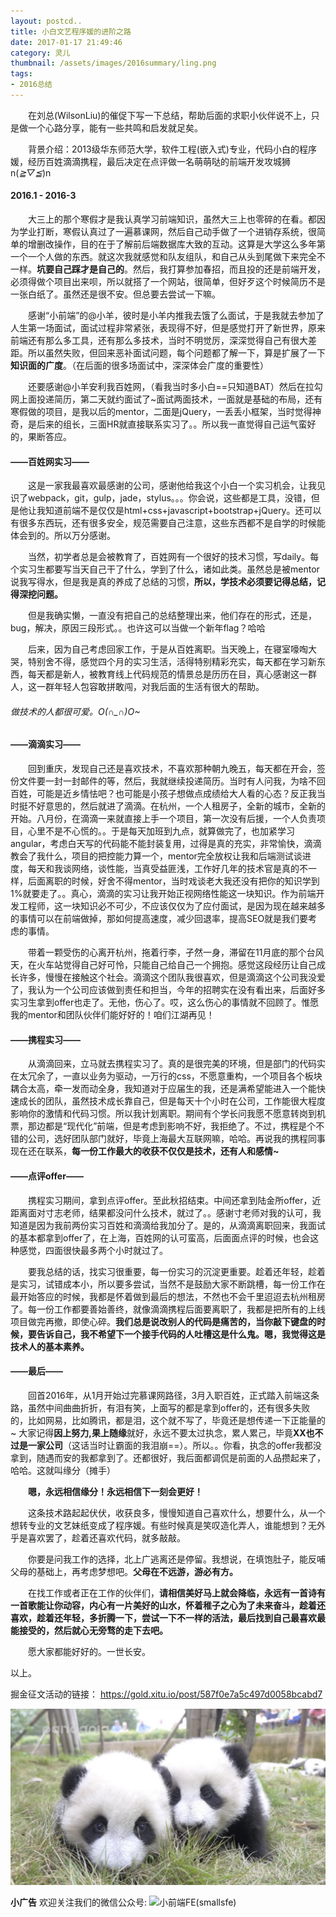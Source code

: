 ```yaml
---
layout: postcd..
title: 小白文艺程序媛的进阶之路
date: 2017-01-17 21:49:46
category: 灵儿
thumbnail: /assets/images/2016summary/ling.png
tags: 
- 2016总结
---
```


&emsp;&emsp;在刘总(WilsonLiu)的催促下写一下总结，帮助后面的求职小伙伴说不上，只是做一个心路分享，能有一些共鸣和启发就足矣。
   
&emsp;&emsp;背景介绍：2013级华东师范大学，软件工程(嵌入式)专业，代码小白的程序媛，经历百姓滴滴携程，最后决定在点评做一名萌萌哒的前端开发攻城狮n(*≧▽≦*)n
 
 
#### 2016.1 - 2016-3
&emsp;&emsp;大三上的那个寒假才是我认真学习前端知识，虽然大三上也零碎的在看。都因为学业打断，寒假认真过了一遍慕课网，然后自己动手做了一个进销存系统，很简单的增删改操作，目的在于了解前后端数据库大致的互动。这算是大学这么多年第一个一个人做的东西。就这次我就感觉和队友组队，和自己从头到尾做下来完全不一样。**坑要自己踩才是自己的**。然后，我打算参加春招，而且投的还是前端开发，必须得做个项目出来呗，所以就搭了一个网站，很简单，但好歹这个时候简历不是一张白纸了。虽然还是很不安。但总要去尝试一下嘛。

&emsp;&emsp;感谢“小前端”的@小羊，彼时是小羊内推我去饿了么面试，于是我就去参加了人生第一场面试，面试过程非常紧张，表现得不好，但是感觉打开了新世界，原来前端还有那么多工具，还有那么多技术，当时不明觉厉，深深觉得自己有很大差距。所以虽然失败，但回来恶补面试问题，每个问题都了解一下，算是扩展了一下**知识面的广度**。（在后面的很多场面试中，深深体会广度的重要性）

&emsp;&emsp;还要感谢@小羊安利我百姓网，（看我当时多小白==只知道BAT）然后在拉勾网上面投递简历，第二天就约面试了~面试两面技术，一面就是基础的布局，还有寒假做的项目，是我以后的mentor，二面是jQuery，一丢丢小框架，当时觉得神奇，是后来的组长，三面HR就直接联系实习了。。所以我一直觉得自己运气蛮好的，果断答应。
 
#### ——百姓网实习——

    
&emsp;&emsp;这是一家我最喜欢最感谢的公司，感谢他给我这个小白一个实习机会，让我见识了webpack，git，gulp，jade，stylus。。。你会说，这些都是工具，没错，但是他让我知道前端不是仅仅是html+css+javascript+bootstrap+jQuery。还可以有很多东西玩，还有很多安全，规范需要自己注意，这些东西都不是自学的时候能体会到的。所以万分感谢。
    
&emsp;&emsp;当然，初学者总是会被教育了，百姓网有一个很好的技术习惯，写daily。每个实习生都要写当天自己干了什么，学到了什么，诸如此类。虽然总是被mentor说我写得水，但是我是真的养成了总结的习惯，**所以，学技术必须要记得总结，记得深挖问题。**

&emsp;&emsp;但是我确实懒，一直没有把自己的总结整理出来，他们存在的形式，还是，bug，解决，原因三段形式。。也许这可以当做一个新年flag？哈哈

&emsp;&emsp;后来，因为自己考虑回家工作，于是从百姓离职。当天晚上，在寝室嚎啕大哭，特别舍不得，感觉四个月的实习生活，活得特别精彩充实，每天都在学习新东西，每天都是新人，被教育线上代码规范的情景总是历历在目，真心感谢这一群人，这一群年轻人包容敢拼敢闯，对我后面的生活有很大的帮助。
###### 做技术的人都很可爱。O(∩_∩)O~
 
#### ——滴滴实习——
&emsp;&emsp;回到重庆，发现自己还是喜欢技术，不喜欢那种朝九晚五，每天都在开会，签份文件要一封一封邮件的等，然后，我就继续投递简历。当时有人问我，为啥不回百姓，可能是近乡情怯吧？也可能是小孩子想做点成绩给大人看的心态？反正我当时挺不好意思的，然后就进了滴滴。在杭州，一个人租房子，全新的城市，全新的开始。八月份，在滴滴一来就直接上手一个项目，第一次没有后援，一个人负责项目，心里不是不心慌的。。于是每天加班到九点，就算做完了，也加紧学习angular，考虑白天写的代码能不能封装复用，过得是真的充实，非常愉快，滴滴教会了我什么，项目的把控能力算一个，mentor完全放权让我和后端测试谈进度，每天和我谈网络，谈性能，当真受益匪浅，工作好几年的技术官是真的不一样，后面离职的时候，好舍不得mentor，当时戏谈老大我还没有把你的知识学到1%就要走了。。真心，滴滴的实习让我开始正视网络性能这一块知识。作为前端开发工程师，这一块知识必不可少，不应该仅仅为了应付面试，是因为现在越来越多的事情可以在前端做掉，那如何提高速度，减少回退率，提高SEO就是我们要考虑的事情。
 
   
&emsp;&emsp;带着一颗受伤的心离开杭州，拖着行李，孑然一身，滞留在11月底的那个台风天，在火车站觉得自己好可怜，只能自己给自己一个拥抱。感觉这段经历让自己成长许多，慢慢在接触这个社会。滴滴这个团队我很喜欢，但是滴滴这个公司我没爱了，我认为一个公司应该做到责任和担当，今年的招聘实在没有看出来，后面好多实习生拿到offer也走了。无他，伤心了。哎，这么伤心的事情就不回顾了。惟愿我的mentor和团队伙伴们能好好的！咱们江湖再见！
 
 
#### ——携程实习——
&emsp;&emsp;从滴滴回来，立马就去携程实习了。真的是很完美的环境，但是部门的代码实在太冗余了，一直以业务为驱动，一万行的css，不愿意重构，一个项目各个板块耦合太高，牵一发而动全身，我知道对于应届生的我，还是满希望能进入一个能快速成长的团队，虽然技术成长靠自己，但是每天十个小时在公司，工作能很大程度影响你的激情和代码习惯。所以我计划离职。期间有个学长问我愿不愿意转岗到机票，那边都是“现代化”前端，但是考虑到影响不好，我拒绝了。不过，携程是个不错的公司，选好团队部门就好，毕竟上海最大互联网嘛，哈哈。再说我的携程同事现在还在联系，**每一份工作最大的收获不仅仅是技术，还有人和感情~**
 
 
#### ——点评offer——
&emsp;&emsp;携程实习期间，拿到点评offer。至此秋招结束。中间还拿到陆金所offer，近距离面对寸志老师，结果都没问什么技术，就过了。。感谢寸老师对我的认可，我知道是因为我前两份实习百姓和滴滴给我加分了。是的，从滴滴离职回来，我面试的基本都拿到offer了，在上海，百姓网的认可蛮高，后面面点评的时候，也会这种感觉，四面很快最多两个小时就过了。
 
 
&emsp;&emsp;要我总结的话，找实习很重要，每一份实习的沉淀更重要。趁着还年轻，趁着是实习，试错成本小，所以要多尝试，当然不是鼓励大家不断跳槽，每一份工作在最开始答应的时候，我都是怀着做到最后的想法，不然也不会千里迢迢去杭州租房了。每一份工作都要善始善终，就像滴滴携程后面要离职了，我都是把所有的上线项目做完再撤，即使心碎。**我们总是说改别人的代码是痛苦的，当你敲下键盘的时候，要告诉自己，我不希望下一个接手代码的人吐槽这是什么鬼。嗯，我觉得这是技术人的基本素养。**
 
#### ——最后——
&emsp;&emsp;回首2016年，从1月开始过完慕课网路径，3月入职百姓，正式踏入前端这条路，虽然中间曲曲折折，有泪有笑，上面写的都是拿到offer的，还有很多失败的，比如网易，比如腾讯，都是泪，这个就不写了，毕竟还是想传递一下正能量的~ 大家记得**因上努力,果上随缘**就好，永远不要太过执念，累人累己，毕竟**XX也不过是一家公司**（这话当时让霸面的我泪崩==）。所以。。你看，执念的offer我都没拿到，随遇而安的我都拿到了。还都很好，我后面都调侃是前面的人品攒起来了，哈哈。这就叫缘分（摊手）

&emsp;&emsp;**嗯，永远相信缘分！永远相信下一刻会更好！**

&emsp;&emsp;这条技术路起起伏伏，收获良多，慢慢知道自己喜欢什么，想要什么，从一个想转专业的文艺妹纸变成了程序媛。有些时候真是笑叹造化弄人，谁能想到？无外乎是喜欢罢了，趁着还喜欢代码，就多敲敲。

&emsp;&emsp;你要是问我工作的选择，北上广逃离还是停留。我想说，在填饱肚子，能反哺父母的基础上，再考虑梦想吧。**父母在不远游，游必有方。**

&emsp;&emsp;在找工作或者正在工作的伙伴们，**请相信美好马上就会降临，永远有一首诗有一首歌能让你动容，内心有一片美好的山水，怀着稚子之心为了未来奋斗，趁着还喜欢，趁着还年轻，多折腾一下，尝试一下不一样的活法，最后找到自己最喜欢最能接受的，然后就心无旁骛的走下去吧。**

&emsp;&emsp;愿大家都能好好的。一世长安。

以上。

掘金征文活动的链接： https://gold.xitu.io/post/587f0e7a5c497d0058bcabd7

![镇楼](/assets/images/2016summary/ling-tail.png)


**小广告**
欢迎关注我们的微信公众号:
![小前端FE(smallsfe)](http://blog.smallsfe.com/css/images/qrcode.jpg)